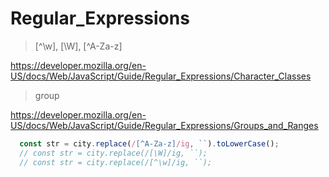 # Regular_Expressions

> [^\w], [\W], [^A-Za-z]

https://developer.mozilla.org/en-US/docs/Web/JavaScript/Guide/Regular_Expressions/Character_Classes

> group

https://developer.mozilla.org/en-US/docs/Web/JavaScript/Guide/Regular_Expressions/Groups_and_Ranges


```js
  const str = city.replace(/[^A-Za-z]/ig, ``).toLowerCase();
  // const str = city.replace(/[\W]/ig, ``);
  // const str = city.replace(/[^\w]/ig, ``);

```